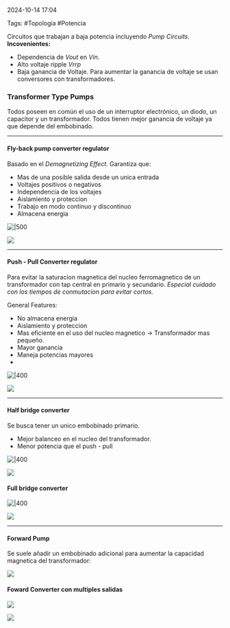 2024-10-14 17:04

Tags: #Topologia #Potencia 

Circuitos que trabajan a baja potencia incluyendo _Pump Circuits_.  
**Incovenientes:** 
* Dependencia de _Vout_ en _Vin_.
* Alto voltaje ripple _Vrrp_
* Baja ganancia de Voltaje.
Para aumentar la ganancia de voltaje se usan conversores con transformadores.
### Transformer Type Pumps
Todos poseen en común el uso de un interruptor electrónico, un diodo, un capacitor y un transformador. Todos tienen mejor ganancia de voltaje ya que depende del embobinado.

---
#### Fly-back pump converter regulator
Basado en el _Demagnetizing Effect_. Garantiza que:
* Mas de una posible salida desde un unica entrada
* Voltajes positivos o negativos
* Independencia de los voltajes
* Aislamiento y proteccion
* Trabajo en modo continuo y discontinuo
* Almacena energia

![|500](Imagenes/Flyback2.jpeg)

![](Imagenes/Flyback1.jpeg)



--- 

#### Push - Pull Converter regulator
Para evitar la saturacion magnetica del nucleo ferromagnetico de un transformador con tap central en primario y secundario. _Especial cuidado con los tiempos de conmutacion para evitar cortos._

General Features:

* No almacena energia
* Aislamiento y proteccion
* Mas eficiente en el uso del nucleo magnetico -> Transformador mas pequeño.
* Mayor ganancia
* Maneja potencias mayores
* 
![|400](Imagenes/Pushpull2.jpeg)

![](Imagenes/Pushpull1.jpeg)


---

#### Half bridge converter
Se busca tener un unico embobinado primario.
* Mejor balanceo en el nucleo del transformador.
* Menor potencia que el push - pull


![|400](Imagenes/Half2.jpeg)

![](Imagenes/Half1.jpeg)

#### Full bridge converter

![|400](Imagenes/Full3.jpeg)


![](Imagenes/Full1.jpeg)


---

#### Forward Pump
Se suele añadir un embobinado adicional para aumentar la capacidad magnetica del transformador:

![](Imagenes/Foward1.jpeg)

#### Foward Converter con multiples salidas

![](Imagenes/MoutFoward.jpeg)


![](Imagenes/MultiOut.jpeg)


